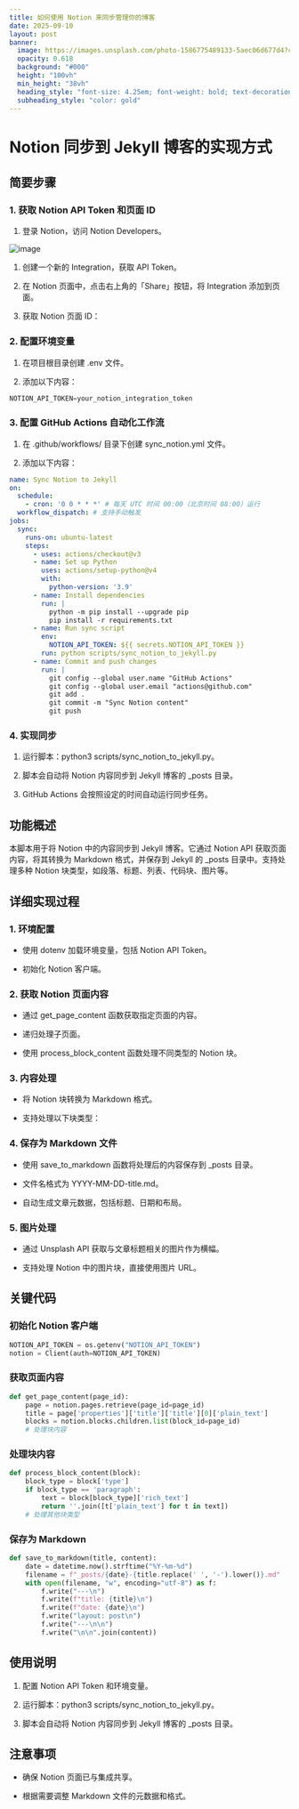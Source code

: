 ```yaml
---
title: 如何使用 Notion 来同步管理你的博客
date: 2025-09-10
layout: post
banner:
  image: https://images.unsplash.com/photo-1586775489133-5aec06d677d4?crop=entropy&cs=tinysrgb&fit=max&fm=jpg&ixid=M3w2OTIwMzJ8MHwxfHJhbmRvbXx8fHx8fHx8fDE3NTc1Mjg5NzZ8&ixlib=rb-4.1.0&q=80&w=1080
  opacity: 0.618
  background: "#000"
  height: "100vh"
  min_height: "38vh"
  heading_style: "font-size: 4.25em; font-weight: bold; text-decoration: underline"
  subheading_style: "color: gold"
---
```


# Notion 同步到 Jekyll 博客的实现方式

## 简要步骤

### 1. 获取 Notion API Token 和页面 ID

1. 登录 Notion，访问 Notion Developers。

![image](https://prod-files-secure.s3.us-west-2.amazonaws.com/a7a0cc5a-89b9-4cda-8686-1fba0ca52f40/d19c1afe-dea5-4312-9333-786b0ba83054/image.png?X-Amz-Algorithm=AWS4-HMAC-SHA256&X-Amz-Content-Sha256=UNSIGNED-PAYLOAD&X-Amz-Credential=ASIAZI2LB466RC73SIFQ%2F20250910%2Fus-west-2%2Fs3%2Faws4_request&X-Amz-Date=20250910T182936Z&X-Amz-Expires=3600&X-Amz-Security-Token=IQoJb3JpZ2luX2VjEIv%2F%2F%2F%2F%2F%2F%2F%2F%2F%2FwEaCXVzLXdlc3QtMiJIMEYCIQCDAGVphjCMC9pu73uddVPNH4kvsgdWkZVPEwzPkiZgPAIhAKbWvLreWEt6I0b3mnAcZfPJlmsLg8ulP90C86KMegBIKogECPP%2F%2F%2F%2F%2F%2F%2F%2F%2F%2FwEQABoMNjM3NDIzMTgzODA1IgwMdagm%2F0EHHkkQj7Qq3ANqmjxE53FC7rWKJm0tooF%2Bhm0aGOGtIEpxAm%2Fac3s6tw4Z4fD9i34Mqfd5gkH7ydWszSO6nfo%2Bvccf12FdEzS%2FLFMPpdhhAGHgY4lOUFEW3vLrsqAr30h%2FWvo%2BI5uHRLfWO487FjNY0QhC3WRMmt5Kw%2BriPvvmqPY3KF2jiHH%2BC5jJG1EShMGI1wadTEQ6VBWpwCc7Xy1c41FaWMfRZzNoPMd5sqRFK88X795FXOhMcUC50wtvfIHaGGhJj%2By73Z4xbmUp4KL5iSxST5swRUFU2qP%2BAhJnL%2Fooolp4XjF1Xdd3aSMTSUdfiT4FARk7oznMGNgOGAcBvZrZJuTKBqVoqfirhZ5lgqG0HlCN00c7oeCM%2BeVpzRrStXOtTBG6FqxX6juoMPfi7TjpQxklzgCdeSXR7H0LCaKixOOi6c45pB2LNDLZe3zqvt8YFhoUB3XNBRuxxIoYxBSPTWeeRwX0mHR5n5movU1C9uVJSRPFM40fgJSKU%2Fldh6g3JnsjT1rdFCB%2BEI4wuA9dpZxDUmuo66vNZy7wfNo3Y7E5dMPy6buXRNnPawhYcYouDw4fBau2NZFUuLtxIH3Zk4sk%2Fp2og12IETd74pVjwDrWVjN2yqCo8Ib%2FMqqUYi%2BQJjCTgofGBjqkAel8fufmDnGqUjVDAqxhartSwglMeoZZPEJGgAPs1eKEDP6DHMSHQbFhi%2F36RETWZbilwZ1elnfks2w2iZQij4fHa2qd4dwPqwNF5vbpmQ9YSFCOmqK5sIWlJlR9j%2BgF4znUFnhFf7ltFN9fxkdDaq2dpwEg4%2B54HNFSa0iHKHijQzbYLqR4cYb0UUHSKmrSyzmCPDCPSoNxwViQgrUrkAB24EDd&X-Amz-Signature=b4cffc2a04bf5e0b381fd46b5985e259157c6b0dabed0a5ef23741739faad167&X-Amz-SignedHeaders=host&x-amz-checksum-mode=ENABLED&x-id=GetObject)

1. 创建一个新的 Integration，获取 API Token。

1. 在 Notion 页面中，点击右上角的「Share」按钮，将 Integration 添加到页面。

1. 获取 Notion 页面 ID：


### 2. 配置环境变量

1. 在项目根目录创建 .env 文件。

1. 添加以下内容：

```javascript
NOTION_API_TOKEN=your_notion_integration_token
```

### 3. 配置 GitHub Actions 自动化工作流

1. 在 .github/workflows/ 目录下创建 sync_notion.yml 文件。

1. 添加以下内容：

```yaml
name: Sync Notion to Jekyll
on:
  schedule:
    - cron: '0 0 * * *' # 每天 UTC 时间 00:00（北京时间 08:00）运行
  workflow_dispatch: # 支持手动触发
jobs:
  sync:
    runs-on: ubuntu-latest
    steps:
      - uses: actions/checkout@v3
      - name: Set up Python
        uses: actions/setup-python@v4
        with:
          python-version: '3.9'
      - name: Install dependencies
        run: |
          python -m pip install --upgrade pip
          pip install -r requirements.txt
      - name: Run sync script
        env:
          NOTION_API_TOKEN: ${{ secrets.NOTION_API_TOKEN }}
        run: python scripts/sync_notion_to_jekyll.py
      - name: Commit and push changes
        run: |
          git config --global user.name "GitHub Actions"
          git config --global user.email "actions@github.com"
          git add .
          git commit -m "Sync Notion content"
          git push
```

### 4. 实现同步

1. 运行脚本：python3 scripts/sync_notion_to_jekyll.py。

1. 脚本会自动将 Notion 内容同步到 Jekyll 博客的 _posts 目录。

1. GitHub Actions 会按照设定的时间自动运行同步任务。

## 功能概述

本脚本用于将 Notion 中的内容同步到 Jekyll 博客。它通过 Notion API 获取页面内容，将其转换为 Markdown 格式，并保存到 Jekyll 的 _posts 目录中。支持处理多种 Notion 块类型，如段落、标题、列表、代码块、图片等。

## 详细实现过程

### 1. 环境配置

- 使用 dotenv 加载环境变量，包括 Notion API Token。

- 初始化 Notion 客户端。

### 2. 获取 Notion 页面内容

- 通过 get_page_content 函数获取指定页面的内容。

- 递归处理子页面。

- 使用 process_block_content 函数处理不同类型的 Notion 块。

### 3. 内容处理

- 将 Notion 块转换为 Markdown 格式。

- 支持处理以下块类型：


### 4. 保存为 Markdown 文件

- 使用 save_to_markdown 函数将处理后的内容保存到 _posts 目录。

- 文件名格式为 YYYY-MM-DD-title.md。

- 自动生成文章元数据，包括标题、日期和布局。

### 5. 图片处理

- 通过 Unsplash API 获取与文章标题相关的图片作为横幅。

- 支持处理 Notion 中的图片块，直接使用图片 URL。

## 关键代码

### 初始化 Notion 客户端

```python
NOTION_API_TOKEN = os.getenv("NOTION_API_TOKEN")
notion = Client(auth=NOTION_API_TOKEN)
```

### 获取页面内容

```python
def get_page_content(page_id):
    page = notion.pages.retrieve(page_id=page_id)
    title = page['properties']['title']['title'][0]['plain_text']
    blocks = notion.blocks.children.list(block_id=page_id)
    # 处理块内容
```

### 处理块内容

```python
def process_block_content(block):
    block_type = block['type']
    if block_type == 'paragraph':
        text = block[block_type]['rich_text']
        return ''.join([t['plain_text'] for t in text])
    # 处理其他块类型
```

### 保存为 Markdown

```python
def save_to_markdown(title, content):
    date = datetime.now().strftime("%Y-%m-%d")
    filename = f"_posts/{date}-{title.replace(' ', '-').lower()}.md"
    with open(filename, "w", encoding="utf-8") as f:
        f.write("---\n")
        f.write(f"title: {title}\n")
        f.write(f"date: {date}\n")
        f.write("layout: post\n")
        f.write("---\n\n")
        f.write("\n\n".join(content))
```

## 使用说明

1. 配置 Notion API Token 和环境变量。

1. 运行脚本：python3 scripts/sync_notion_to_jekyll.py。

1. 脚本会自动将 Notion 内容同步到 Jekyll 博客的 _posts 目录。

## 注意事项

- 确保 Notion 页面已与集成共享。

- 根据需要调整 Markdown 文件的元数据和格式。